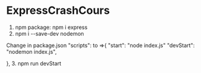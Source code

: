 # ExpressCrashCours

1. npm package: npm i express
2. npm i --save-dev nodemon

Change in package.json
"scripts": to =>{
"start": "node index.js"
"devStart": "nodemon index.js",

}, 3. npm run devStart
